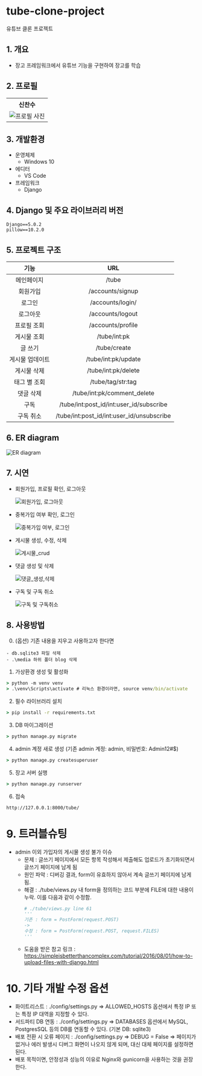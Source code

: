 # tube-clone-project
유튜브 클론 프로젝트

## 1. 개요
- 장고 프레임워크에서 유튜브 기능을 구현하여 장고를 학습

## 2. 프로필
<table>
    <tr>
        <th>신찬수</th>
    </tr>
        <td><img src="./project_img/profile.jpg"  alt="프로필 사진"></td>
</table>

## 3. 개발환경
- 운영체제
    - Windows 10
- 에디터
    - VS Code
- 프레임워크
    - Django

## 4. Django 및 주요 라이브러리 버전
```
Django==5.0.2
pillow==10.2.0
```

## 5. 프로젝트 구조
|          기능           |                                URL                                 
| :---------------------: | :----------------------------------------------------------------: |
|     메인페이지     |                              /tube                                
|      회원가입      |                              /accounts/signup                          
|       로그인       |                              /accounts/login/                          
|      로그아웃      |                              /accounts/logout                          
|     프로필 조회    |                              /accounts/profile
|     게시물 조회    |                              /tube/int:pk
|       글 쓰기      |                              /tube/create
|   게시물 업데이트  |                              /tube/int:pk/update
|     게시물 삭제    |                              /tube/int:pk/delete
|     태그 별 조회   |                              /tube/tag/str:tag
|      댓글 삭제     |                              /tube/int:pk/comment_delete
|        구독        |                              /tube/int:post_id/int:user_id/subscribe
|      구독 취소     |                              /tube/int:post_id/int:user_id/unsubscribe
                                        
## 6. ER diagram
<img src="./project_img/ER diagram.jpg"  alt="ER diagram">

## 7. 시연
- 회원가입, 프로필 확인, 로그아웃

    <img src="./project_img/회원가입_로그아웃.gif"  alt="회원가입, 로그아웃">

- 중복가입 여부 확인, 로그인

    <img src="./project_img/중복가입_로그인.gif"  alt="중복가입 여부, 로그인">

- 게시물 생성, 수정, 삭제

    <img src="./project_img/게시물_생성,수정,삭제.gif"  alt="게시물_crud">

- 댓글 생성 및 삭제

    <img src="./project_img/댓글_생성,삭제.gif"  alt="댓글_생성,삭제">

- 구독 및 구독 취소 

    <img src="./project_img/구독_구독취소.gif"  alt="구독 및 구독취소"> 

## 8. 사용방법
0. (옵션) 기존 내용을 지우고 사용하고자 한다면
```
- db.sqlite3 파일 삭제
- .\media 하위 폴더 blog 삭제
```
1. 가상환경 생성 및 활성화
```cmd
> python -m venv venv
> .\venv\Scripts\activate # 리눅스 환경이라면, source venv/bin/activate
```
2. 필수 라이브러리 설치
```cmd
> pip install -r requirements.txt
```
3. DB 마이그레이션
```cmd
> python manage.py migrate
```
4. admin 계정 새로 생성 (기존 admin 계정: admin, 비밀번호: Admin12#$)
```cmd
> python manage.py createsuperuser
```
5. 장고 서버 실행
```cmd
> python manage.py runserver
```
6. 접속
```cmd
http://127.0.0.1:8000/tube/
```

# 9. 트러블슈팅
- admin 이외 가입자의 게시물 생성 불가 이슈
    - 문제 : 글쓰기 페이지에서 모든 항목 작성해서 제출해도 업로드가 초기화되면서 글쓰기 페이지에 남게 됨
    - 원인 파악 : 디버깅 결과, form이 유효하지 않아서 계속 글쓰기 페이지에 남게 됨. 
    - 해결 : ./tube/views.py 내 form을 정의하는 코드 부분에 FILE에 대한 내용이 누락. 이를 다음과 같이 수정함.
        ```python
        # ./tube/views.py line 61
        '''
        기존 : form = PostForm(request.POST)
        ->
        수정 : form = PostForm(request.POST, request.FILES)
        '''
        ```
    - 도움을 받은 참고 링크 : https://simpleisbetterthancomplex.com/tutorial/2016/08/01/how-to-upload-files-with-django.html

# 10. 기타 개발 수정 옵션
- 화이트리스트 : ./config/settings.py => ALLOWED_HOSTS 옵션에서 특정 IP 또는 특정 IP 대역을 지정할 수 있다.
- 서드파티 DB 연동 : ./config/settings.py => DATABASES 옵션에서 MySQL, PostgresSQL 등의 DB를 연동할 수 있다. (기본 DB: sqlite3)
- 배포 전환 시 오류 페이지 : ./config/settings.py => DEBUG = False => 페이지가 없거나 에러 발생시 디버그 화면이 나오지 않게 되며, 대신 대체 페이지를 설정하면 된다.
- 배포 목적이면, 안정성과 성능의 이유로 Nginx와 gunicorn을 사용하는 것을 권장한다.

 
